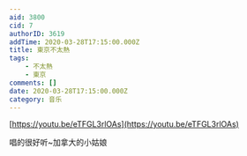 ```yaml
---
aid: 3800
cid: 7
authorID: 3619
addTime: 2020-03-28T17:15:00.000Z
title: 東京不太熱
tags:
    - 不太熱
    - 東京
comments: []
date: 2020-03-28T17:15:00.000Z
category: 音乐
---
```


[https://youtu.be/eTFGL3rlOAs](https://youtu.be/eTFGL3rlOAs)

唱的很好听~加拿大的小姑娘
